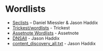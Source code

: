 # Wordlists

* [Seclists](https://github.com/danielmiessler/SecLists) – Daniel Miessler & Jason Haddix
* [Trickest/wordlists](https://github.com/trickest/wordlists) - Trickest
* [Assetnote Wordlists](https://wordlists.assetnote.io/) - Assetnote
* [DNSAll](https://gist.github.com/jhaddix/86a06c5dc309d08580a018c66354a056) - Jason Haddix
* [content_discovery_all.txt](https://gist.github.com/jhaddix/b80ea67d85c13206125806f0828f4d10) - Jason Haddix
